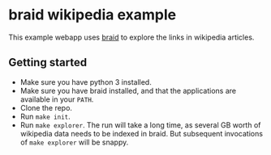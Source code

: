 # braid wikipedia example

This example webapp uses [braid](https://github.com/braidery/braid) to explore the links in wikipedia articles.

## Getting started

* Make sure you have python 3 installed.
* Make sure you have braid installed, and that the applications are available in your `PATH`.
* Clone the repo.
* Run `make init`.
* Run `make explorer`. The run will take a long time, as several GB worth of wikipedia data needs to be indexed in braid. But subsequent invocations of `make explorer` will be snappy.
